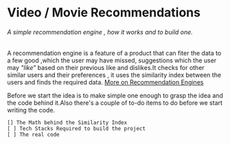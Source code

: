 # Video / Movie Recommendations

###### A simple recommendation engine , how it works and to build one.

A recommendation engine is a feature of a product that can fiter the data to a few good ,which the user may have missed, suggestions which the user may *"like"* based on their previous like and dislikes.It checks for other similar users and their preferences , it uses the similarity index between the users and finds the required data.
 [More on Recommendation Engines](https://www.analyticsvidhya.com/blog/2015/10/recommendation-engines/)

Before we start the idea is to make simple one enough to grasp the idea and the code behind it.Also there's a couple of to-do items to do before we start writing the code.

    [] The Math behind the Similarity Index
    [ ] Tech Stacks Required to build the project
    [ ] The real code
